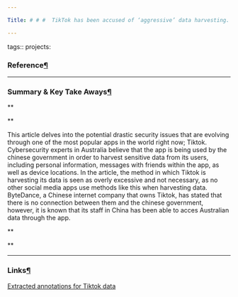 ```yaml
---

Title: # # #  TikTok has been accused of ‘aggressive’ data harvesting. Is your information at risk? date: 2023-03-06 type: Article:

---
```


tags:: projects:[](https://natmeng.github.io/memx2/sources/Tiktok_Data/)

### Reference[¶](https://natmeng.github.io/memx2/sources/Tiktok_Data/#reference "Permanent link")



---

### Summary & Key Take Aways[¶](https://natmeng.github.io/memx2/sources/Tiktok_Data/#summary-key-take-aways "Permanent link")
**

**

This article delves into the potential drastic security issues that are evolving through one of the most popular apps in the world right now; Tiktok. Cybersecurity experts in Australia believe that the app is being used by the chinese government in order to harvest sensitive data from its users, including personal information, messages with friends within the app, as well as device locations. In the article, the method in which Tiktok is harvesting its data is seen as overly excessive and not necessary, as no other social media apps use methods like this when harvesting data. ByteDance, a Chinese internet company that owns Tiktok, has stated that there is no connection between them and the chinese government, however, it is known that its staff in China has been able to acces Australian data through the app.

**

  
**


---

### Links[¶](https://natmeng.github.io/memx2/sources/Tiktok_Data/#links "Permanent link")

[Extracted annotations for Tiktok data](https://natmeng.github.io/memx2/annotations/Tiktok_Data/) 





